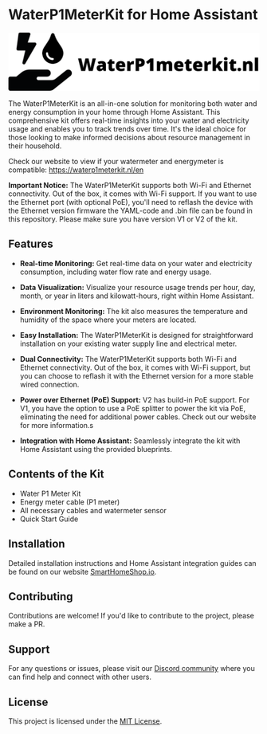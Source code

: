 # WaterP1MeterKit for Home Assistant

![WaterP1MeterKit Logo](images/waterp1meterkit-logo.png)

The WaterP1MeterKit is an all-in-one solution for monitoring both water and energy consumption in your home through Home Assistant. This comprehensive kit offers real-time insights into your water and electricity usage and enables you to track trends over time. It's the ideal choice for those looking to make informed decisions about resource management in their household.

Check our website to view if your watermeter and energymeter is compatible: https://waterp1meterkit.nl/en

**Important Notice:** The WaterP1MeterKit supports both Wi-Fi and Ethernet connectivity. Out of the box, it comes with Wi-Fi support. If you want to use the Ethernet port (with optional PoE), you'll need to reflash the device with the Ethernet version firmware the YAML-code and .bin file can be found in this repository. Please make sure you have version V1 or V2 of the kit.

## Features

- **Real-time Monitoring:** Get real-time data on your water and electricity consumption, including water flow rate and energy usage.

- **Data Visualization:** Visualize your resource usage trends per hour, day, month, or year in liters and kilowatt-hours, right within Home Assistant.

- **Environment Monitoring:** The kit also measures the temperature and humidity of the space where your meters are located.

- **Easy Installation:** The WaterP1MeterKit is designed for straightforward installation on your existing water supply line and electrical meter.

- **Dual Connectivity:** The WaterP1MeterKit supports both Wi-Fi and Ethernet connectivity. Out of the box, it comes with Wi-Fi support, but you can choose to reflash it with the Ethernet version for a more stable wired connection.

- **Power over Ethernet (PoE) Support:** V2 has build-in PoE support. For V1, you have the option to use a PoE splitter to power the kit via PoE, eliminating the need for additional power cables. Check out our website for more information.s

- **Integration with Home Assistant:** Seamlessly integrate the kit with Home Assistant using the provided blueprints.

## Contents of the Kit

- Water P1 Meter Kit
- Energy meter cable (P1 meter)
- All necessary cables and watermeter sensor
- Quick Start Guide

## Installation

Detailed installation instructions and Home Assistant integration guides can be found on our website [SmartHomeShop.io](https://smarthomeshop.io/en).

## Contributing

Contributions are welcome! If you'd like to contribute to the project, please make a PR.

## Support

For any questions or issues, please visit our [Discord community](https://smarthomeshop.io/discord) where you can find help and connect with other users.

## License

This project is licensed under the [MIT License](LICENSE).
